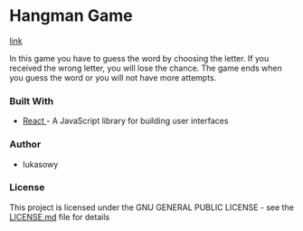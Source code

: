 
<h1>Hangman Game</h1> 

[link](https://hangman2-f4caf.firebaseapp.com) 

In this game you have to guess the word by choosing the letter. If you received the wrong letter, you will lose the chance. The game ends when you guess the word or you will not have more attempts.

### Built With

* [React ](https://reactjs.org/)- A JavaScript library for building user interfaces

### Author

* lukasowy

### License

This project is licensed under the  GNU GENERAL PUBLIC LICENSE - see the  [LICENSE.md](https://github.com/lukasowy/FitnessCalculators/blob/master/LICENSE) file for details
